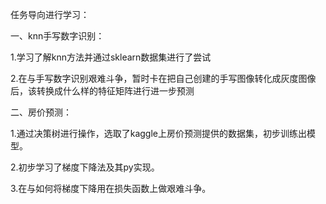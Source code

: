任务导向进行学习：


一、knn手写数字识别：

1.学习了解knn方法并通过sklearn数据集进行了尝试

2.在与手写数字识别艰难斗争，暂时卡在把自己创建的手写图像转化成灰度图像后，该转换成什么样的特征矩阵进行进一步预测


二、房价预测：

1.通过决策树进行操作，选取了kaggle上房价预测提供的数据集，初步训练出模型。

2.初步学习了梯度下降法及其py实现。

3.在与如何将梯度下降用在损失函数上做艰难斗争。
